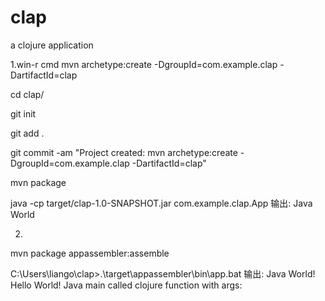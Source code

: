 clap
====

a clojure application

1.win-r cmd
mvn archetype:create -DgroupId=com.example.clap -DartifactId=clap

cd clap/

git init

git add .

git commit -am "Project created: mvn archetype:create -DgroupId=com.example.clap -DartifactId=clap"

mvn package

java -cp target/clap-1.0-SNAPSHOT.jar com.example.clap.App
输出:
Java World


2.

mvn package appassembler:assemble

C:\Users\liango\clap>.\target\appassembler\bin\app.bat
输出:
Java World!
Hello World!
Java main called clojure function with args:

